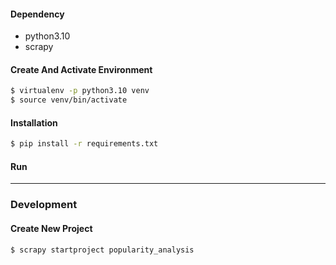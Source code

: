 #### Dependency
- python3.10
- scrapy

#### Create And Activate Environment
```bash
$ virtualenv -p python3.10 venv
$ source venv/bin/activate
```

#### Installation
```bash
$ pip install -r requirements.txt
```

#### Run

--- 

### Development
#### Create New Project
```bash
$ scrapy startproject popularity_analysis
```

